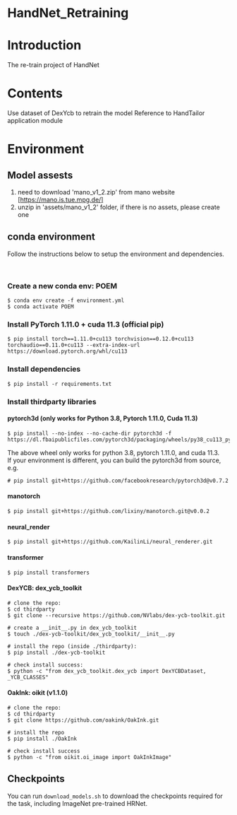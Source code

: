 # HandNet_Retraining
# Introduction
The re-train project of HandNet
# Contents
Use dataset of DexYcb to retrain the model 
Reference to HandTailor application module
# Environment
## Model assests
1. need to download 'mano_v1_2.zip' from mano website [https://mano.is.tue.mpg.de/]
2. unzip in 'assets/mano_v1_2' folder, if there is no assets, please create one
## conda environment
Follow the instructions below to setup the environment and dependencies.

&nbsp;

### Create a new conda env: POEM

```shell
$ conda env create -f environment.yml
$ conda activate POEM
```

### Install PyTorch 1.11.0 + cuda 11.3 (official pip)

```shell
$ pip install torch==1.11.0+cu113 torchvision==0.12.0+cu113 torchaudio==0.11.0+cu113 --extra-index-url https://download.pytorch.org/whl/cu113
```

### Install dependencies

```shell
$ pip install -r requirements.txt
```

### Install thirdparty libraries

#### pytorch3d (only works for Python 3.8, Pytorch 1.11.0, Cuda 11.3)

```shell
$ pip install --no-index --no-cache-dir pytorch3d -f https://dl.fbaipublicfiles.com/pytorch3d/packaging/wheels/py38_cu113_pyt1110/download.html
```

The above wheel only works for python 3.8, pytorch 1.11.0, and cuda 11.3.  
If your environment is different, you can build the pytorch3d from source, e.g.

```shell
# pip install git+https://github.com/facebookresearch/pytorch3d@v0.7.2
```

#### manotorch

```shell
$ pip install git+https://github.com/lixiny/manotorch.git@v0.0.2
```

#### neural_render

```shell
$ pip install git+https://github.com/KailinLi/neural_renderer.git
```

#### transformer
```shell
$ pip install transformers
```

#### DexYCB: dex_ycb_toolkit

```shell
# clone the repo:
$ cd thirdparty
$ git clone --recursive https://github.com/NVlabs/dex-ycb-toolkit.git

# create a __init__.py in dex_ycb_toolkit
$ touch ./dex-ycb-toolkit/dex_ycb_toolkit/__init__.py

# install the repo (inside ./thirdparty):
$ pip install ./dex-ycb-toolkit

# check install success:
$ python -c "from dex_ycb_toolkit.dex_ycb import DexYCBDataset, _YCB_CLASSES"
```

#### OakInk: oikit (v1.1.0)

```shell
# clone the repo:
$ cd thirdparty
$ git clone https://github.com/oakink/OakInk.git

# install the repo
$ pip install ./OakInk

# check install success
$ python -c "from oikit.oi_image import OakInkImage"
```

<!-- #### Deformable (optional, only required for [MvP](https://arxiv.org/pdf/2111.04076.pdf) model)

Download MvP's **Deformable operation** code [:link: Deformable.zip](https://drive.google.com/file/d/1IEboRin84_HuDzP6Ucu3jqhCas1YHsiD/view?usp=share_link), unzip, and copy into `./thirdparty`.  
This Deformable archive is a backup of the `mvp/lib/models/ops` from MvP's [source page](https://github.com/sail-sg/mvp/tree/8b2ccc576a450841a5b344597cec26e5ac77eaf7/lib/models/ops).

```shell
$ cd thirdparty/Deformable
$ sh ./make.sh

# check install success
$ python -c "import torch; import Deformable as DF; print(DF.__file__)"
> ${CONDA_ENVS_DIRS}/POEM/lib/python3.8/site-packages/Deformable.cpython-38-x86_64-linux-gnu.so
``` -->

## Checkpoints

You can run `download_models.sh` to download the checkpoints required for the task, including ImageNet pre-trained HRNet.
